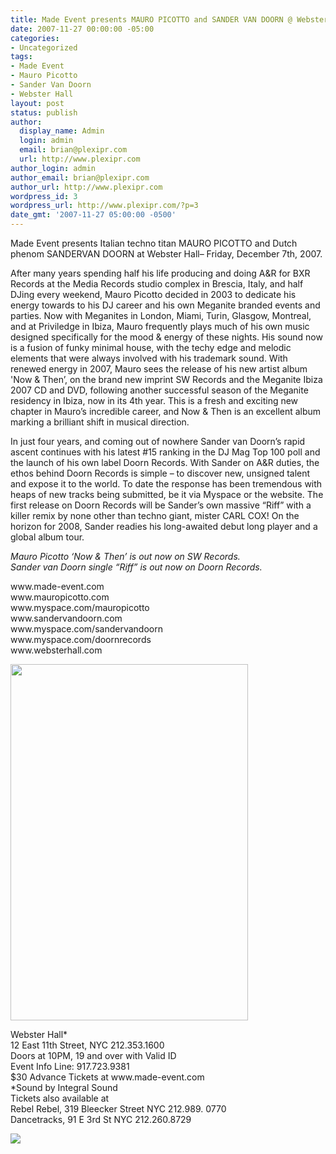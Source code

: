 ```yaml
---
title: Made Event presents MAURO PICOTTO and SANDER VAN DOORN @ Webster Hall - December7th
date: 2007-11-27 00:00:00 -05:00
categories:
- Uncategorized
tags:
- Made Event
- Mauro Picotto
- Sander Van Doorn
- Webster Hall
layout: post
status: publish
author:
  display_name: Admin
  login: admin
  email: brian@plexipr.com
  url: http://www.plexipr.com
author_login: admin
author_email: brian@plexipr.com
author_url: http://www.plexipr.com
wordpress_id: 3
wordpress_url: http://www.plexipr.com/?p=3
date_gmt: '2007-11-27 05:00:00 -0500'
---
```


<p>Made Event presents Italian techno titan MAURO PICOTTO and Dutch phenom SANDERVAN DOORN at Webster Hall– Friday, December 7th, 2007.</p>
<p>After many years spending half his life producing and doing A&amp;R for BXR Records at the Media Records studio complex in Brescia, Italy, and half DJing every weekend, Mauro Picotto decided in 2003 to dedicate his energy towards to his DJ career and his own Meganite branded events and parties. Now with Meganites in London, Miami, Turin, Glasgow, Montreal, and at Priviledge in Ibiza, Mauro frequently plays much of his own music designed specifically for the mood &amp; energy of these nights. His sound now is a fusion of funky minimal house, with the techy edge and melodic elements that were always involved with his trademark sound. With renewed energy in 2007, Mauro sees the release of his new artist album 'Now &amp; Then’, on the brand new imprint SW Records and the Meganite Ibiza 2007 CD and DVD, following another successful season of the Meganite residency in Ibiza, now in its 4th year. This is a fresh and exciting new chapter in Mauro’s incredible career, and Now &amp; Then is an excellent album marking a brilliant shift in musical direction.</p>
<p>In just four years, and coming out of nowhere Sander van Doorn’s rapid ascent continues with his latest #15 ranking in the DJ Mag Top 100 poll and the launch of his own label Doorn Records. With Sander on A&amp;R duties, the ethos behind Doorn Records is simple – to discover new, unsigned talent and expose it to the world. To date the response has been tremendous with heaps of new tracks being submitted, be it via Myspace or the website. The first release on Doorn Records will be Sander’s own massive “Riff” with a killer remix by none other than techno giant, mister CARL COX! On the horizon for 2008, Sander readies his long-awaited debut long player and a global album tour.</p>
<p><em>Mauro Picotto ‘Now &amp; Then’ is out now on SW Records.<br />
Sander van Doorn single “Riff” is out now on Doorn Records.</em></p>
<p>www.made-event.com<br />
www.mauropicotto.com<br />
www.myspace.com/mauropicotto<br />
www.sandervandoorn.com<br />
www.myspace.com/sandervandoorn<br />
www.myspace.com/doornrecords<br />
www.websterhall.com</p>
<p><img src="http://www.madeevent.com/images/full/120707_left.jpg" height="570" width="380" /></p>
<p>Webster Hall*<br />
12 East 11th Street, NYC 212.353.1600<br />
Doors at 10PM, 19 and over with Valid ID<br />
Event Info Line: 917.723.9381<br />
$30 Advance Tickets at www.made-event.com<br />
*Sound by Integral Sound<br />
Tickets also available at<br />
Rebel Rebel, 319 Bleecker Street NYC 212.989. 0770<br />
Dancetracks, 91 E 3rd St NYC 212.260.8729</p>
<p><img src="http://www.madeevent.com/" /></p>
